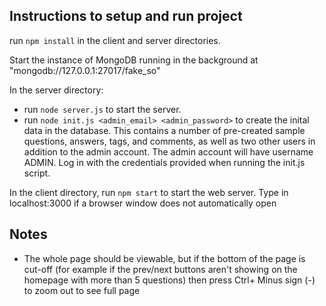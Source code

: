 ## Instructions to setup and run project
run `npm install` in the client and server directories.

Start the instance of MongoDB running in the background at "mongodb://127.0.0.1:27017/fake_so"

In the server directory:
  - run `node server.js` to start the server.
  - run `node init.js <admin_email> <admin_password>` to create the inital data in the database. This contains a number of pre-created sample questions, answers, tags, and comments, as well as two other users in addition to the admin account. The admin account will have username ADMIN. Log in with the credentials provided when running the init.js script.

In the client directory, run `npm start` to start the web server. Type in localhost:3000 if a browser window does not automatically open

## Notes
- The whole page should be viewable, but if the bottom of the page is cut-off (for example if the prev/next buttons aren't showing on the homepage with more than 5 questions) then press Ctrl+ Minus sign (-) to zoom out to see full page


